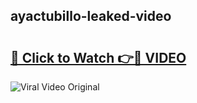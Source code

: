 ## ayactubillo-leaked-video 

# <h2><a href="http://freeplayer.one?title=ayactubillo-leaked-video&ref=21J">🔗 Click to Watch 👉🔴 VIDEO</a></h2>

<a href="http://freeplayer.one?title=ayactubillo-leaked-video&ref=21J" rel="nofollow" data-target="animated-image.originalLink"><img src="https://i.ibb.co.com/xMMVF88/686577567.gif" alt="Viral Video Original" style="max-width: 100%; display: inline-block;" data-target="animated-image.originalImage"></a>

